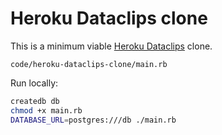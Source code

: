# Heroku Dataclips clone

This is a minimum viable [Heroku Dataclips](https://devcenter.heroku.com/articles/dataclips) clone.

```embed
code/heroku-dataclips-clone/main.rb
```

Run locally:

```bash
createdb db
chmod +x main.rb
DATABASE_URL=postgres:///db ./main.rb
```
